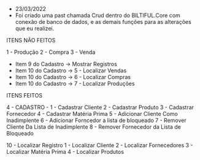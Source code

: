 - 23/03/2022
- Foi criado uma past chamada Crud dentro do BILTIFUL.Core com conexão de banco de dados,
e as demais funções para as alterações que eu realizei.


ITENS NÃO FEITOS

1 - Produção
2 - Compra
3 - Venda
- Item 9 do Cadastro -> Mostrar Registros
- Item 10 do Cadastro -> 5 - Localizar Vendas
- Item 10 do Cadastro -> 6 - Localizar Compras
- Item 10 do Cadastro -> 7 - Localizar Produções


ITENS FEITOS

4 - CADASTRO - 
  1 - Cadastrar Cliente
  2 - Cadastrar Produto
  3 - Cadastrar Fornecedor
  4 - Cadastrar Matéria Prima
  5 - Adicionar Cliente Como Inadimplente
  6 - Adicionar Forncedor a lista de bloqueado
  7 - Remover Cliente Da Lista de Inadimplente
  8 - Remover Fornecedor da Lista de Bloqueado
	
  10 - Localizar Registro
	   1 - Localizar Cliente
	   2 - Localizar Fornecedores
	   3 - Localizar Matéria Prima
	   4 - Localizar Produtos


